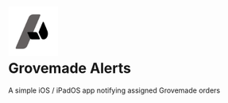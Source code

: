 <img src="https://github.com/OrigamiDream/GrovemadeAlerts/blob/main/Resources/AppIcon.png" width="100" height="100"><br>
<b>Grovemade Alerts</b>
===========
A simple iOS / iPadOS app notifying assigned Grovemade orders
